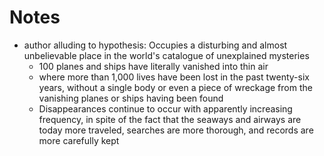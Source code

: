 # Notes

- author alluding to hypothesis: Occupies a disturbing and almost unbelievable place in the world's catalogue of unexplained mysteries
	- 100 planes and ships have literally vanished into thin air
	- where more than 1,000 lives have been lost in the past twenty-six years, without a single body or even a piece of wreckage from the vanishing planes or ships having been found
	- Disappearances continue to occur with apparently increasing frequency, in spite of the fact that the seaways and airways are today more traveled, searches are more thorough, and records are more carefully kept